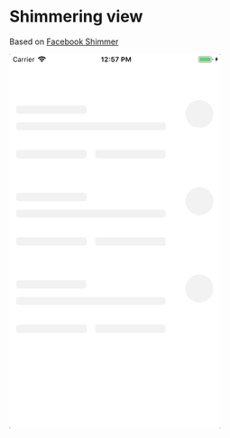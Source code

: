 
# Shimmering view
Based on [Facebook Shimmer](https://github.com/facebook/Shimmer)

![Shimmer](preview/shimmer.gif?raw=true)
